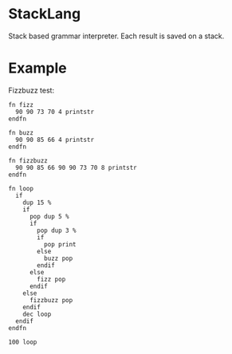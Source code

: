 StackLang
=========

Stack based grammar interpreter. Each result is saved on a stack.

# Example

Fizzbuzz test:

```
fn fizz
  90 90 73 70 4 printstr
endfn

fn buzz
  90 90 85 66 4 printstr
endfn

fn fizzbuzz
  90 90 85 66 90 90 73 70 8 printstr
endfn

fn loop
  if
    dup 15 %
    if
      pop dup 5 %
      if
        pop dup 3 %
        if
          pop print
        else
          buzz pop
        endif
      else
        fizz pop
      endif
    else
      fizzbuzz pop
    endif
    dec loop
  endif
endfn

100 loop
```